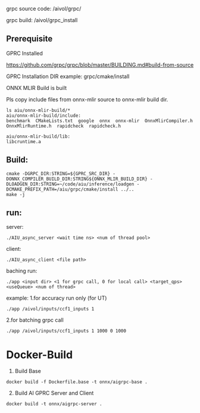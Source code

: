 grpc source code: /aivol/grpc/

grpc build: /aivol/grpc_install
## Prerequisite

GPRC Installed

https://github.com/grpc/grpc/blob/master/BUILDING.md#build-from-source

GPRC Installation DIR example: grpc/cmake/install

ONNX MLIR Build is built

Pls copy include files from onnx-mlir source to onnx-mlir build dir.

```
ls aiu/onnx-mlir-build/*
aiu/onnx-mlir-build/include:
benchmark  CMakeLists.txt  google  onnx  onnx-mlir  OnnxMlirCompiler.h  OnnxMlirRuntime.h  rapidcheck  rapidcheck.h

aiu/onnx-mlir-build/lib:
libcruntime.a
```

## Build:

```
cmake -DGRPC_DIR:STRING=${GPRC_SRC_DIR} -DONNX_COMPILER_BUILD_DIR:STRING${ONNX_MLIR_BUILD_DIR} -DLOADGEN_DIR:STRING=~/code/aiu/inference/loadgen -DCMAKE_PREFIX_PATH=/aiu/grpc/cmake/install ../..
make -j
```

## run:

server:
```
./AIU_async_server <wait time ns> <num of thread pool>
```
client:
```
./AIU_async_client <file path> 
```
baching run:
```
./app <input dir> <1 for grpc call, 0 for local call> <target_qps> <useQueue> <num of thread>
```

example:
1.for accuracy run only (for UT)
```
./app /aivol/inputs/ccf1_inputs 1
```
2.for batching grpc call
```
./app /aivol/inputs/ccf1_inputs 1 1000 0 1000
```

# Docker-Build

1. Build Base
```
docker build -f Dockerfile.base -t onnx/aigrpc-base .
```
2. Build AI GPRC Server and Client
```
docker build -t onnx/aigrpc-server .
```
